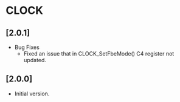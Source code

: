 # CLOCK

## [2.0.1]

- Bug Fixes
  - Fixed an issue that in CLOCK_SetFbeMode() C4 register not updated.

## [2.0.0]

- Initial version.
